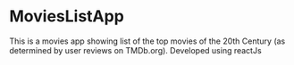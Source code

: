 # MoviesListApp
This is a movies app showing list of the top movies of the 20th Century (as determined by user reviews on TMDb.org). Developed using reactJs
